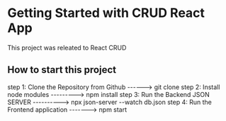 # Getting Started with CRUD React App

This project was releated to React CRUD 

## How to start this project

step 1: Clone the Repository from Github ------> git clone 
step 2: Install node modules ---------> npm install
step 3: Run the Backend JSON SERVER ----------> npx json-server --watch db.json
step 4: Run the Frontend application -------> npm start 
